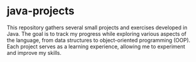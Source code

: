 # java-projects
This repository gathers several small projects and exercises developed in Java. The goal is to track my progress while exploring various aspects of the language, from data structures to object-oriented programming (OOP). Each project serves as a learning experience, allowing me to experiment and improve my skills.  
